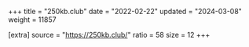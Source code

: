 +++
title = "250kb.club"
date = "2022-02-22"
updated = "2024-03-08"
weight = 11857

[extra]
source = "https://250kb.club/"
ratio = 58
size = 12
+++
